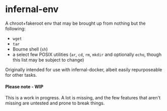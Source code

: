 # infernal-env

A chroot+fakeroot env that may be brought up from nothing but the following:
- `wget`
- `tar`
- Bourne shell (`sh`)
- a select few POSIX utilities (`ar`, `cd`, `rm`, `mkdir` and optionally `echo`, though this list may be subject to change)

Originally intended for use with infernal-docker, albeit easily repurposeable for other tasks.

#### Please note - WIP
This is a work in progress. A lot is missing, and the few features that aren't missing are untested and prone to break things.
